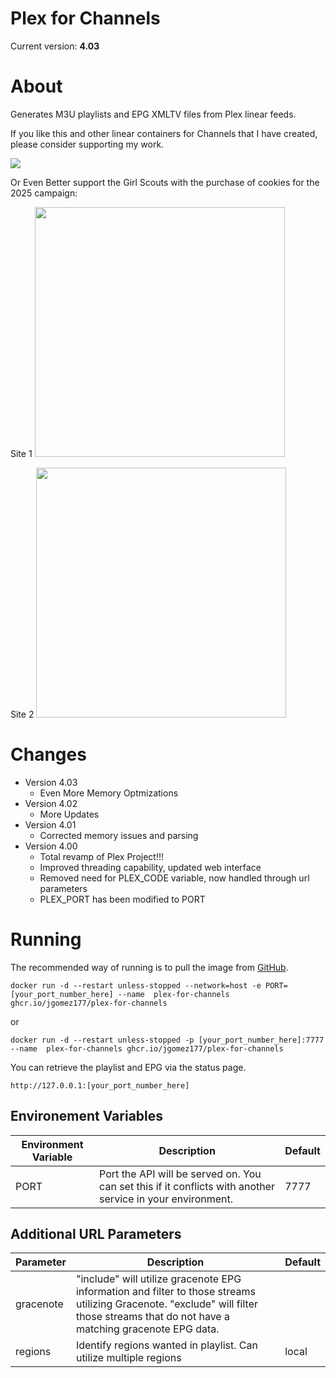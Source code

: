 # Plex for Channels

Current version: **4.03**

# About
Generates M3U playlists and EPG XMLTV files from Plex linear feeds.

If you like this and other linear containers for Channels that I have created, please consider supporting my work.

[![](https://pics.paypal.com/00/s/MDY0MzZhODAtNGI0MC00ZmU5LWI3ODYtZTY5YTcxOTNlMjRm/file.PNG)](https://www.paypal.com/donate/?hosted_button_id=BBUTPEU8DUZ6J)

Or Even Better support the Girl Scouts with the purchase of cookies for the 2025 campaign:

Site 1
[<img src="https://townsquare.media/site/191/files/2024/01/attachment-cookie.jpg" width=400/>](https://digitalcookie.girlscouts.org/scout/charlotte816794)

Site 2
[<img src="https://townsquare.media/site/191/files/2024/01/attachment-cookie.jpg" width=400/>](https://digitalcookie.girlscouts.org/scout/mckenna899691)

# Changes
 - Version 4.03
   - Even More Memory Optmizations
 - Version 4.02
   - More Updates
 - Version 4.01
   - Corrected memory issues and parsing
 - Version 4.00
   - Total revamp of Plex Project!!!
   - Improved threading capability, updated web interface
   - Removed need for PLEX_CODE variable, now handled through url parameters
   - PLEX_PORT has been modified to PORT

# Running
The recommended way of running is to pull the image from [GitHub](https://github.com/jgomez177/plex-for-channels/pkgs/container/plex-for-channels).

    docker run -d --restart unless-stopped --network=host -e PORT=[your_port_number_here] --name  plex-for-channels ghcr.io/jgomez177/plex-for-channels
or

    docker run -d --restart unless-stopped -p [your_port_number_here]:7777 --name  plex-for-channels ghcr.io/jgomez177/plex-for-channels

You can retrieve the playlist and EPG via the status page.

    http://127.0.0.1:[your_port_number_here]

## Environement Variables
| Environment Variable | Description | Default |
|---|---|---|
| PORT | Port the API will be served on. You can set this if it conflicts with another service in your environment. | 7777 |

## Additional URL Parameters
| Parameter | Description | Default
|---|---|---|
| gracenote | "include" will utilize gracenote EPG information and filter to those streams utilizing Gracenote. "exclude" will filter those streams that do not have a matching gracenote EPG data. | 
| regions | Identify regions wanted in playlist. Can utilize multiple regions | local

